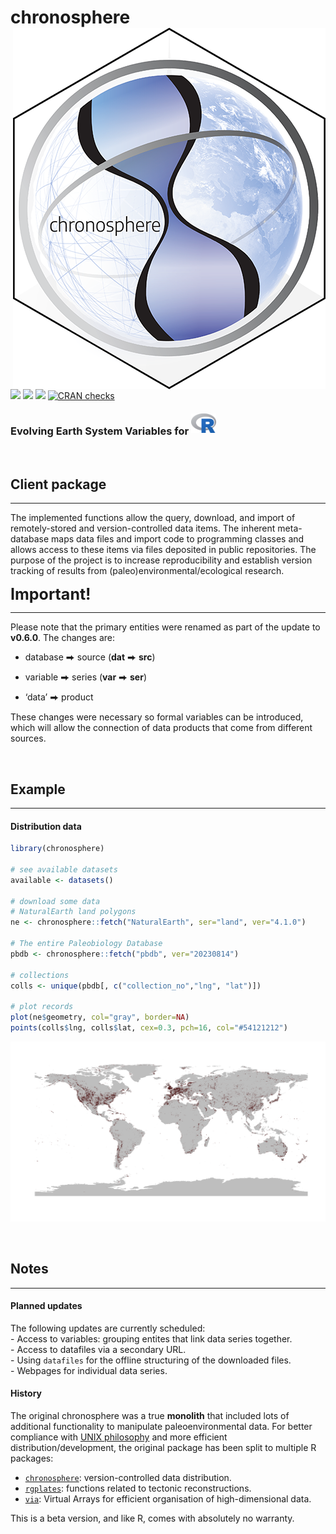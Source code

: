 
# chronosphere <img src="man/figures/logo.png" align="right" />

[![](https://img.shields.io/badge/devel%20version-0.6.0-green.svg)](https://github.com/chronosphere-info/r_client)
[![](https://www.r-pkg.org/badges/version/chronosphere?color=blue)](https://cran.r-project.org/package=chronosphere)
[![](http://cranlogs.r-pkg.org/badges/grand-total/chronosphere?color=yellow)](https://cran.r-project.org/package=chronosphere)
[![CRAN
checks](https://badges.cranchecks.info/summary/chronosphere.svg)](https://cran.r-project.org/web/checks/check_results_chronosphere.html)

### Evolving Earth System Variables for <a href="https://www.r-project.org/"><img style="position: relative; top: -3px;" src="man/figures/R_logo.png" width="40px"></a>

<br>

## Client package

-----

The implemented functions allow the query, download, and import of
remotely-stored and version-controlled data items. The inherent
meta-database maps data files and import code to programming classes and
allows access to these items via files deposited in public repositories.
The purpose of the project is to increase reproducibility and establish
version tracking of results from (paleo)environmental/ecological
research.

<div class="alert alert-warning">

<strong style="font-size: 25px">Important\!</strong>

<hr>

<p>

Please note that the primary entities were renamed as part of the update
to **v0.6.0**. The changes are:

</p>

<ul>

<li>

database ⮕ source (<strong>dat</strong> ⮕ <strong>src</strong>)

</li>

<li>

variable ⮕ series (<strong>var</strong> ⮕ <strong>ser</strong>)

</li>

<li>

‘data’ ⮕ product

</li>

</ul>

<p>

These changes were necessary so formal variables can be introduced,
which will allow the connection of data products that come from
different sources.

</p>

</div>

<br>

## Example

-----

#### Distribution data

``` r
library(chronosphere)

# see available datasets
available <- datasets()

# download some data
# NaturalEarth land polygons
ne <- chronosphere::fetch("NaturalEarth", ser="land", ver="4.1.0")

# The entire Paleobiology Database
pbdb <- chronosphere::fetch("pbdb", ver="20230814")

# collections
colls <- unique(pbdb[, c("collection_no","lng", "lat")])

# plot records
plot(ne$geometry, col="gray", border=NA)
points(colls$lng, colls$lat, cex=0.3, pch=16, col="#54121212")
```

![](man/figures/chronosphere_example.png)

<br>

## Notes

-----

#### Planned updates

The following updates are currently scheduled:  
\- Access to variables: grouping entites that link data series
together.  
\- Access to datafiles via a secondary URL.  
\- Using `datafiles` for the offline structuring of the downloaded
files.  
\- Webpages for individual data series.

#### History

The original chronosphere was a true **monolith** that included lots of
additional functionality to manipulate paleoenvironmental data. For
better compliance with [UNIX
philosophy](https://en.wikipedia.org/wiki/Unix_philosophy) and more
efficient distribution/development, the original package has been split
to multiple R packages:

  - [`chronosphere`](https://chronosphere.info/r_client/):
    version-controlled data distribution.
  - [`rgplates`](https://adamkocsis.github.io/rgplates/): functions
    related to tectonic reconstructions.
  - [`via`](https://adamkocsis.github.io/via/): Virtual Arrays for
    efficient organisation of high-dimensional data.

This is a beta version, and like R, comes with absolutely no warranty.
